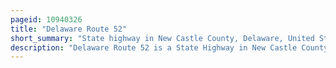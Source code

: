 ```yaml
---
pageid: 10940326
title: "Delaware Route 52"
short_summary: "State highway in New Castle County, Delaware, United States"
description: "Delaware Route 52 is a State Highway in New Castle County, Delaware. The route runs from U. S. Route 13 Business in downtown Wilmington North to Pennsylvania Route 52 at the Pennsylvania Border near Centerville. De52 runs through Wilmington City and Passes through Parts of the Brandywine valley North of Wilmington. De52 Intersects interstate95 us202 and De2 in Wilmington and De100 De141 and De82 in Greenville. The entire Route is designated as Part of the Brandywine Valley national scenic Byway a national scenic Byway and the Delaware byway while most of the Route is also designated as Part of the harriet Tubman underground Railroad Byway of the Delaware byways System. The road was built as the Kennett Pike, a turnpike, between 1811 and 1813. Kennett Pike was purchased by pierre S '. Du Pont in 1919 and was widened and paved before being sold to the State of Delaware for $ 1. The Road received the Designation De52 in 1936."
---
```


